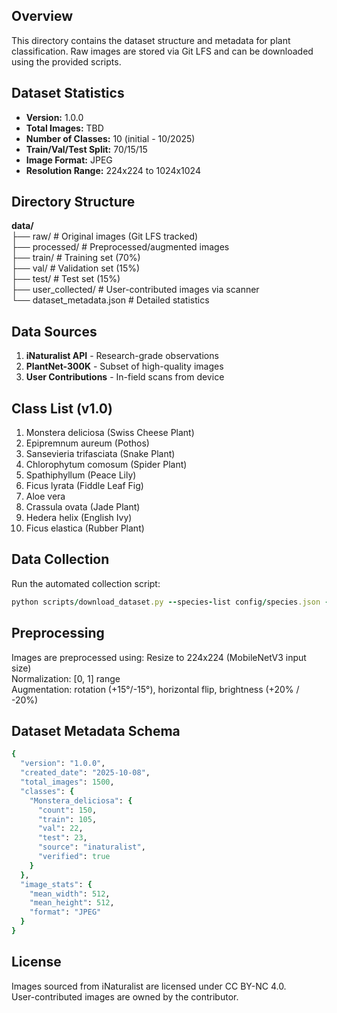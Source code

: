 ## Overview
This directory contains the dataset structure and metadata for plant classification. Raw images are stored via Git LFS and can be downloaded using the provided scripts.

## Dataset Statistics
- **Version:** 1.0.0
- **Total Images:** TBD
- **Number of Classes:** 10 (initial - 10/2025)
- **Train/Val/Test Split:** 70/15/15
- **Image Format:** JPEG
- **Resolution Range:** 224x224 to 1024x1024

## Directory Structure
**data/** \
   ├── raw/              # Original images (Git LFS tracked) \
   ├── processed/        # Preprocessed/augmented images \
   ├── train/            # Training set (70%) \
   ├── val/              # Validation set (15%) \
   ├── test/             # Test set (15%) \
   ├── user_collected/   # User-contributed images via scanner \
   └── dataset_metadata.json  # Detailed statistics 
   
## Data Sources
1. **iNaturalist API** - Research-grade observations
2. **PlantNet-300K** - Subset of high-quality images
3. **User Contributions** - In-field scans from device

## Class List (v1.0)
1. Monstera deliciosa (Swiss Cheese Plant)
2. Epipremnum aureum (Pothos)
3. Sansevieria trifasciata (Snake Plant)
4. Chlorophytum comosum (Spider Plant)
5. Spathiphyllum (Peace Lily)
6. Ficus lyrata (Fiddle Leaf Fig)
7. Aloe vera
8. Crassula ovata (Jade Plant)
9. Hedera helix (English Ivy)
10. Ficus elastica (Rubber Plant)

## Data Collection
Run the automated collection script:  
```Ruby
python scripts/download_dataset.py --species-list config/species.json --images-per-class 100
```

## Preprocessing
Images are preprocessed using:
Resize to 224x224 (MobileNetV3 input size) \
Normalization: [0, 1] range \
Augmentation: rotation (+15°/-15°), horizontal flip, brightness (+20% / -20%)

## Dataset Metadata Schema
```Ruby
{
  "version": "1.0.0",
  "created_date": "2025-10-08",
  "total_images": 1500,
  "classes": {
    "Monstera_deliciosa": {
      "count": 150,
      "train": 105,
      "val": 22,
      "test": 23,
      "source": "inaturalist",
      "verified": true
    }
  },
  "image_stats": {
    "mean_width": 512,
    "mean_height": 512,
    "format": "JPEG"
  }
}
```

## License
Images sourced from iNaturalist are licensed under CC BY-NC 4.0. \
User-contributed images are owned by the contributor.
